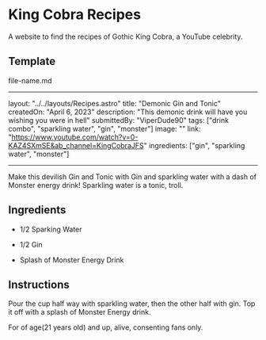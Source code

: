 # King Cobra Recipes

A website to find the recipes of Gothic King Cobra, a YouTube celebrity.

## Template

file-name.md

---

layout: "../../layouts/Recipes.astro"
title: "Demonic Gin and Tonic"
createdOn: "April 6, 2023"
description: "This demonic drink will have you wishing you were in hell"
submittedBy: "ViperDude90"
tags: ["drink combo", "sparkling water", "gin", "monster"]
image: ""
link: "https://www.youtube.com/watch?v=0-KAZ4SXmSE&ab_channel=KingCobraJFS"
ingredients: ["gin", "sparkling water", "monster"]

---

Make this devilish Gin and Tonic with Gin and sparkling water with a dash of Monster energy drink! Sparkling water is a tonic, troll.

## Ingredients

- 1/2 Sparking Water

- 1/2 Gin

- Splash of Monster Energy Drink

## Instructions

Pour the cup half way with sparkling water, then the other half with gin. Top it off with a splash of Monster Energy drink.

For of age(21 years old) and up, alive, consenting fans only.
